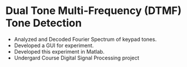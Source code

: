 # Dual Tone Multi-Frequency (DTMF) Tone Detection
- Analyzed and Decoded Fourier Spectrum of keypad tones.
- Developed a GUI for experiment.
- Developed this experiment in Matlab.
- Undergard Course Digital Signal Processing project
